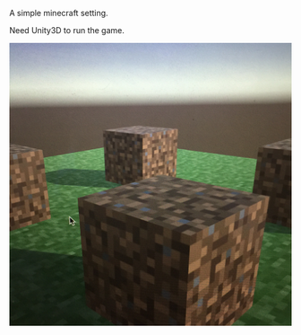 A simple minecraft setting.

Need Unity3D to run the game.

<img src="screenshots/screenshot.JPG" alt="screenshot"> </img>
